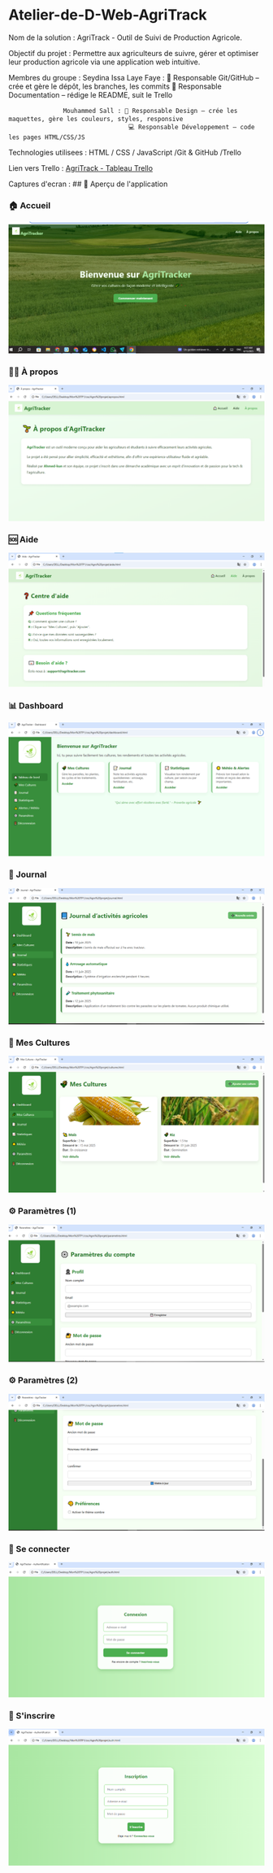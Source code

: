 # Atelier-de-D-Web-AgriTrack
Nom de la solution : AgriTrack - Outil de Suivi de Production Agricole.

Objectif du projet : Permettre aux agriculteurs de suivre, gérer et optimiser leur production agricole via une application web intuitive.

Membres du groupe :
                    Seydina Issa Laye Faye : 🔁 Responsable Git/GitHub – crée et gère le dépôt, les branches, les commits
                                             📝 Responsable Documentation – rédige le README, suit le Trello
                                             
                   Mouhammed Sall : 🎨 Responsable Design – crée les maquettes, gère les couleurs, styles, responsive
                                     💻 Responsable Développement – code les pages HTML/CSS/JS
                                     
Technologies utilisees : HTML / CSS / JavaScript
                         /Git & GitHub
                         /Trello

                         
Lien vers Trello : [AgriTrack - Tableau Trello](https://trello.com/b/VLvgZBSY/agritrack-agricultural-production-tracking)

Captures d'ecran : ## 📸 Aperçu de l'application

### 🏠 Accueil
![Accueil](./images/Capture%20Accueil.png)

### 🙋‍♂️ À propos
![A propos](./images/Capture%20A%20propos.png)

### 🆘 Aide
![Aide](./images/Capture%20Aide.png)

### 📊 Dashboard
![Dashboard](./images/Capture%20Dashboard.png)

### 📘 Journal
![Journal](./images/Capture%20Journal.png)

### 🌾 Mes Cultures
![Mes cultures](./images/Capture%20mes%20cultures.png)

### ⚙️ Paramètres (1)
![Paramètres 1](./images/Capture%20Parametres%201.png)

### ⚙️ Paramètres (2)
![Paramètres 2](./images/Capture%20Parametres%202.png)

### 🔐 Se connecter
![Se connecter](./images/Capture%20se%20connecter.png)

### 📝 S'inscrire
![S'inscrire](./images/Capture%20s%27inscrire.png)

